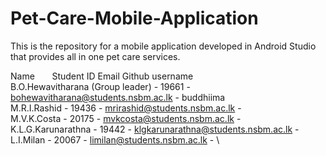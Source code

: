 # Pet-Care-Mobile-Application
This is the repository for a mobile application developed in Android Studio that provides all in one pet care services. 

Name &nbsp;&nbsp;&nbsp;&nbsp;&nbsp;                            Student ID              Email                       Github username\
B.O.Hewavitharana (Group leader)  -  19661  -  bohewavitharana@students.nsbm.ac.lk  -  buddhiima\
M.R.I.Rashid                      -  19436  -  mrirashid@students.nsbm.ac.lk        - \
M.V.K.Costa                       -  20175  -  mvkcosta@students.nsbm.ac.lk         - \
K.L.G.Karunarathna                -  19442  -  klgkarunarathna@students.nsbm.ac.lk  - \
L.I.Milan                         -  20067  -  limilan@students.nsbm.ac.lk          - \
